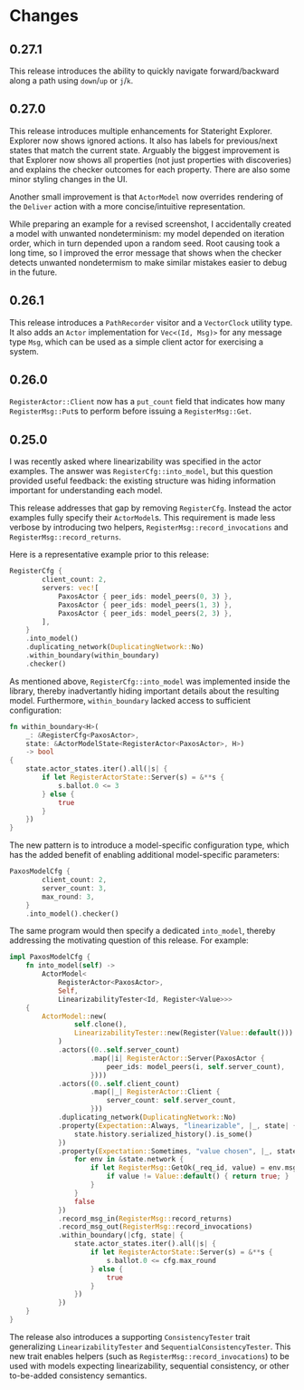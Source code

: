 # Changes

## 0.27.1

This release introduces the ability to quickly navigate forward/backward along
a path using `down`/`up` or `j`/`k`.

## 0.27.0

This release introduces multiple enhancements for Stateright Explorer. Explorer
now shows ignored actions. It also has labels for previous/next states that
match the current state. Arguably the biggest improvement is that Explorer now
shows all properties (not just properties with discoveries) and explains the
checker outcomes for each property. There are also some minor styling changes
in the UI.

Another small improvement is that `ActorModel` now overrides rendering of the
`Deliver` action with a more concise/intuitive representation.

While preparing an example for a revised screenshot, I accidentally created a
model with unwanted nondeterminism: my model depended on iteration order, which
in turn depended upon a random seed. Root causing took a long time, so I
improved the error message that shows when the checker detects unwanted
nondetermism to make similar mistakes easier to debug in the future.

## 0.26.1

This release introduces a `PathRecorder` visitor and a `VectorClock` utility
type. It also adds an `Actor` implementation for `Vec<(Id, Msg)>` for any
message type `Msg`, which can be used as a simple client actor for exercising a
system.

## 0.26.0

`RegisterActor::Client` now has a `put_count` field that indicates how many
`RegisterMsg::Put`s to perform before issuing a `RegisterMsg::Get`.

## 0.25.0

I was recently asked where linearizability was specified in the actor examples.
The answer was `RegisterCfg::into_model`, but this question provided useful
feedback: the existing structure was hiding information important for
understanding each model.

This release addresses that gap by removing `RegisterCfg`. Instead the actor
examples fully specify their `ActorModel`s. This requirement is made less
verbose by introducing two helpers, `RegisterMsg::record_invocations` and
`RegisterMsg::record_returns`.

Here is a representative example prior to this release:

```rust
RegisterCfg {
        client_count: 2,
		servers: vec![
			PaxosActor { peer_ids: model_peers(0, 3) },
			PaxosActor { peer_ids: model_peers(1, 3) },
			PaxosActor { peer_ids: model_peers(2, 3) },
		],
    }
    .into_model()
    .duplicating_network(DuplicatingNetwork::No)
    .within_boundary(within_boundary)
    .checker()
```

As mentioned above, `RegisterCfg::into_model` was implemented inside the
library, thereby inadvertantly hiding important details about the resulting
model. Furthermore, `within_boundary` lacked access to sufficient
configuration:

```rust
fn within_boundary<H>(
    _: &RegisterCfg<PaxosActor>,
    state: &ActorModelState<RegisterActor<PaxosActor>, H>)
    -> bool
{
    state.actor_states.iter().all(|s| {
        if let RegisterActorState::Server(s) = &**s {
            s.ballot.0 <= 3
        } else {
            true
        }
    })
}
```

The new pattern is to introduce a model-specific configuration type, which has
the added benefit of enabling additional model-specific parameters:

```rust
PaxosModelCfg {
        client_count: 2,
        server_count: 3,
        max_round: 3,
    }
    .into_model().checker()
```

The same program would then specify a dedicated `into_model`, thereby
addressing the motivating question of this release. For example:

```rust
impl PaxosModelCfg {
    fn into_model(self) ->
        ActorModel<
            RegisterActor<PaxosActor>,
            Self,
            LinearizabilityTester<Id, Register<Value>>>
    {
        ActorModel::new(
                self.clone(),
                LinearizabilityTester::new(Register(Value::default()))
            )
            .actors((0..self.server_count)
                    .map(|i| RegisterActor::Server(PaxosActor {
                        peer_ids: model_peers(i, self.server_count),
                    })))
            .actors((0..self.client_count)
                    .map(|_| RegisterActor::Client {
                        server_count: self.server_count,
                    }))
            .duplicating_network(DuplicatingNetwork::No)
            .property(Expectation::Always, "linearizable", |_, state| {
                state.history.serialized_history().is_some()
            })
            .property(Expectation::Sometimes, "value chosen", |_, state| {
                for env in &state.network {
                    if let RegisterMsg::GetOk(_req_id, value) = env.msg {
                        if value != Value::default() { return true; }
                    }
                }
                false
            })
            .record_msg_in(RegisterMsg::record_returns)
            .record_msg_out(RegisterMsg::record_invocations)
            .within_boundary(|cfg, state| {
                state.actor_states.iter().all(|s| {
                    if let RegisterActorState::Server(s) = &**s {
                        s.ballot.0 <= cfg.max_round
                    } else {
                        true
                    }
                })
            })
    }
}
```

The release also introduces a supporting `ConsistencyTester` trait generalizing
`LinearizabilityTester` and `SequentialConsistencyTester`. This new trait
enables helpers (such as `RegisterMsg::record_invocations`) to be used with
models expecting linearizability, sequential consistency, or other to-be-added
consistency semantics.
